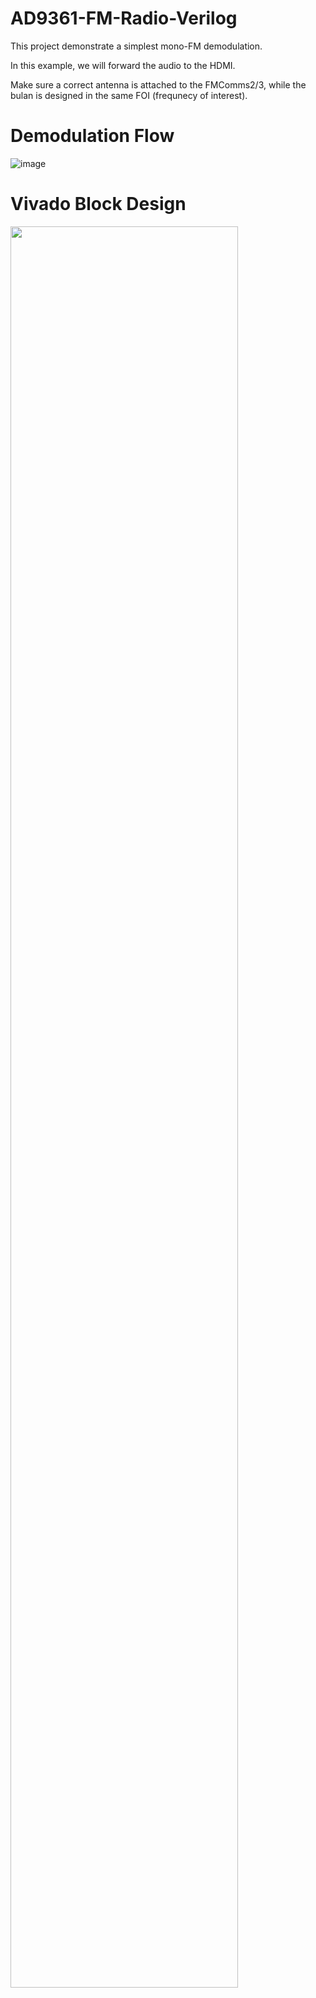 # AD9361-FM-Radio-Verilog

This project demonstrate a simplest mono-FM demodulation.

In this example, we will forward the audio to the HDMI.

Make sure a correct antenna is attached to the FMComms2/3, while the bulan is designed in the same FOI (frequnecy of interest).

# Demodulation Flow

![image](https://user-images.githubusercontent.com/29487339/195495382-54e40ec4-d6ff-439c-8a40-add5b0d469f0.png)

# Vivado Block Design

<img src="https://user-images.githubusercontent.com/29487339/195493340-fad36f28-8650-40e8-8675-c30029e676e0.png" style="height:85%; width:85%" >

